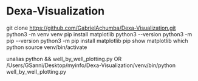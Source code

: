 # Dexa-Visualization

git clone https://github.com/GabrielAchumba/Dexa-Visualization.git
python3 -m venv venv
pip install matplotlib
python3 --version
python3 -m pip --version
python3 -m pip install matplotlib
pip show matplotlib
which python
source venv/bin/activate

unalias python && well_by_well_plotting.py
OR
/Users/GSanni/Desktop/myinfo/Dexa-Visualization/venv/bin/python well_by_well_plotting.py